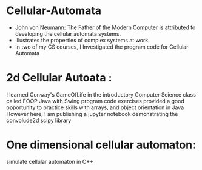 # Cellular-Automata
  - John von Neumann: The Father of the Modern Computer is attributed to developing the cellular automata systems.
  - Illustrates the properties of complex systems at work.  
  - In two of my CS courses, I Investigated the program code for Cellular Automata

# 2d Cellular Autoata : 
 I learned Conway's GameOfLife in the introductory Computer Science class called FOOP
 Java with Swing program code exercises provided a good opportunity to practice skills with arrays, and object orientation in Java
 However here, I am publishing a jupyter notebook demonstrating the convolude2d scipy library
  
# One dimensional cellular automaton: 
 simulate cellular automaton in C++
